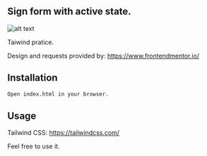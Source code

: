 ## Sign form with active state.

![alt text](http://images/screenshot.jpg)

Taiwind pratice.

Design and requests provided by: https://www.frontendmentor.io/ 

## Installation


```bash
Open index.html in your browser.
```

## Usage

Tailwind CSS: https://tailwindcss.com/

Feel free to use it. 